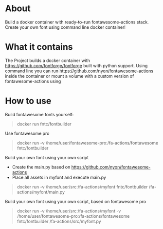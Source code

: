 # About

Build a docker container with ready-to-run fontawesome-actions stack.
Create your own font using command line docker container!




# What it contains

The Project builds a docker container with https://github.com/fontforge/fontforge built with python support.
Using command line you can run https://github.com/nyon/fontawesome-actions inside the container or
mount a volume with a custom version of fontawesome-actions using

# How to use

Build fontawesome fonts yourself:

> docker run fntc/fontbuilder

Use fontawesome pro 

> docker run -v /home/user/fontawesome-pro:/fa-actions/fontawesome fntc/fontbuilder

Build your own font using your own script

- Create the main.py based on https://github.com/nyon/fontawesome-actions
- Place all assets in myfont and execute main.py

> docker run -v /home/user/src:/fa-actions/myfont fntc/fontbuilder /fa-actions/myfont/main.py

Build your own font using your own script, based on fontawesome pro

> docker run -v /home/user/src:/fa-actions/myfont -v /home/user/fontawesome-pro:/fa-actions/fontawesome fntc/fontbuilder /fa-actions/src/myfont.py
